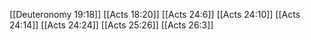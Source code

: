 [[Deuteronomy 19:18]]
[[Acts 18:20]]
[[Acts 24:6]]
[[Acts 24:10]]
[[Acts 24:14]]
[[Acts 24:24]]
[[Acts 25:26]]
[[Acts 26:3]]

